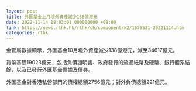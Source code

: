 ```yaml
---
layout: post
title: 外匯基金上月境外資產減少138億港元
date: 2022-11-14 18:03:01.000000000 +08:00
link: https://news.rthk.hk/rthk/ch/component/k2/1675531-20221114.htm
categories: rthk
---
```


金管局數據顯示，外匯基金10月境外資產減少138億港元，減至34617億元。

貨幣基礎19023億元，包括負債證明書、政府發行的流通紙幣及硬幣、銀行體系結餘，以及已發行外匯基金票據及債券。

外匯基金對香港私營部門的債權總額2756億元；對外負債總額221億元。
